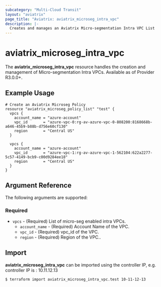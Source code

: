```yaml
---
subcategory: "Multi-Cloud Transit"
layout: "aviatrix"
page_title: "Aviatrix: aviatrix_microseg_intra_vpc"
description: |-
  Creates and manages an Aviatrix Micro-segmentation Intra VPC List
---
```


# aviatrix_microseg_intra_vpc

The **aviatrix_microseg_intra_vpc** resource handles the creation and management of Micro-segmentation Intra VPCs. Available as of Provider R3.0.0+.

## Example Usage

```hcl
# Create an Aviatrix Microseg Policy
resource "aviatrix_microseg_policy_list" "test" {
  vpcs {
    account_name = "azure-account"
    vpc_id       = "azure-vpc-0:rg-av-azure-vpc-0-808200:8168668b-a646-45b9-b88b-d756e60cf130"
    region       = "Central US"
  }
  
  vpcs {
    account_name = "azure-account"
    vpc_id       = "azure-vpc-1:rg-av-azure-vpc-1-562104:622a2277-5c57-4149-bcb9-c00d9284ee18"
    region       = "Central US"
  }
}
```

## Argument Reference

The following arguments are supported:

### Required

* `vpcs` - (Required) List of micro-seg enabled intra VPCs.
    * `account_name` - (Required) Account Name of the VPC.
    * `vpc_id` - (Required) vpc_id of the VPC.
    * `region` - (Required) Region of the VPC..

## Import

**aviatrix_microseg_intra_vpc** can be imported using the controller IP, e.g. controller IP is : 10.11.12.13

```
$ terraform import aviatrix_microseg_intra_vpc.test 10-11-12-13
```
